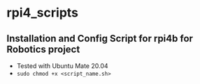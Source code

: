# rpi4_scripts
## Installation and Config Script for rpi4b for Robotics project

- Tested with Ubuntu Mate 20.04
- ```sudo chmod +x <script_name.sh>``` 
